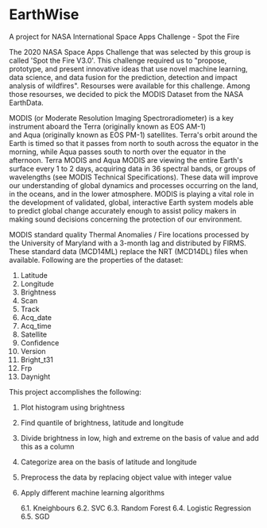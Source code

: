 # EarthWise
A project for NASA International Space Apps Challenge - Spot the Fire 

The 2020 NASA Space Apps Challenge that was selected by this group is called 'Spot the Fire V3.0'. This challenge required us to "propose, prototype, and present innovative ideas that use novel machine learning, data science, and data fusion for the prediction, detection and impact analysis of wildfires". Resourses were available for this challenge. Among those resourses, we decided to pick the MODIS Dataset from the NASA EarthData. 

MODIS (or Moderate Resolution Imaging Spectroradiometer) is a key instrument aboard the Terra (originally known as EOS AM-1) and Aqua (originally known as EOS PM-1) satellites. Terra's orbit around the Earth is timed so that it passes from north to south across the equator in the morning, while Aqua passes south to north over the equator in the afternoon. Terra MODIS and Aqua MODIS are viewing the entire Earth's surface every 1 to 2 days, acquiring data in 36 spectral bands, or groups of wavelengths (see MODIS Technical Specifications). These data will improve our understanding of global dynamics and processes occurring on the land, in the oceans, and in the lower atmosphere. MODIS is playing a vital role in the development of validated, global, interactive Earth system models able to predict global change accurately enough to assist policy makers in making sound decisions concerning the protection of our environment.


MODIS standard quality Thermal Anomalies / Fire locations processed by the University of Maryland with a 3-month lag and distributed by FIRMS. These standard data (MCD14ML) replace the NRT (MCD14DL) files when available. Following are the properties of the dataset:

1. Latitude
2. Longitude
3. Brightness
4. Scan
5. Track 
6. Acq_date
7. Acq_time
8. Satellite
9. Confidence
10. Version
11. Bright_t31
12. Frp
13. Daynight

This project accomplishes the following: 

1. Plot histogram using brightness

2. Find quantile of brightness, latitude and longitude

3. Divide brightness in low, high and extreme on the basis of value and add this as a column

4. Categorize area on the basis of latitude and longitude

5. Preprocess the data by replacing object value with integer value

6. Apply different machine learning algorithms

    6.1. Kneighbours
    6.2. SVC
    6.3. Random Forest
    6.4. Logistic Regression
    6.5. SGD
